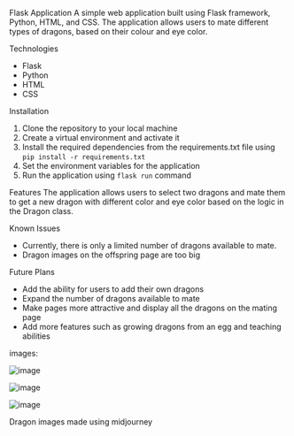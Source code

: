 Flask Application
A simple web application built using Flask framework, Python, HTML, and CSS. The application allows users to mate different types of dragons, based on their colour and eye color.

Technologies
- Flask
- Python
- HTML
- CSS

Installation
1. Clone the repository to your local machine
2. Create a virtual environment and activate it
3. Install the required dependencies from the requirements.txt file using `pip install -r requirements.txt`
4. Set the environment variables for the application
5. Run the application using `flask run` command

Features
The application allows users to select two dragons and mate them to get a new dragon with different color and eye color based on the logic in the Dragon class.

Known Issues
- Currently, there is only a limited number of dragons available to mate.
- Dragon images on the offspring page are too big

Future Plans
- Add the ability for users to add their own dragons
- Expand the number of dragons available to mate
- Make pages more attractive and display all the dragons on the mating page
- Add more features such as growing dragons from an egg and teaching abilities

images:

![image](https://user-images.githubusercontent.com/122978032/216770957-920dcf3b-8af5-4239-bc41-b261f8cf8307.png)

![image](https://user-images.githubusercontent.com/122978032/216771023-4332d976-0341-4894-a6fd-f375bc226efa.png)

![image](https://user-images.githubusercontent.com/122978032/216771052-0b5107d4-1a12-4e96-bd56-0f1653870ebf.png)

Dragon images made using midjourney


